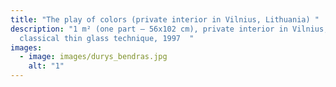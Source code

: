 ```yaml
---
title: "The play of colors (private interior in Vilnius, Lithuania) "
description: "1 m² (one part – 56x102 cm), private interior in Vilnius,
  classical thin glass technique, 1997  "
images:
  - image: images/durys_bendras.jpg
    alt: "1"
---
```

